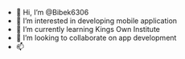 - 👋 Hi, I’m @Bibek6306
- 👀 I’m interested in developing  mobile application
- 🌱 I’m currently learning Kings Own Institute
- 💞️ I’m looking to collaborate on app development
- 📫 

<!---
Bibek6306/Bibek6306 is a ✨ special ✨ repository because its `README.md` (this file) appears on your GitHub profile.
You can click the Preview link to take a look at your changes.
--->
